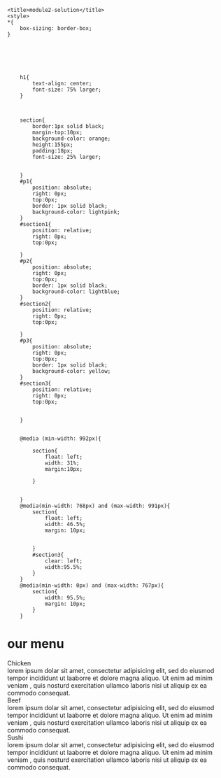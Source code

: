 

<html>
<head>
	<meta charset="utf-8">
	<meta name="viewport" content="width=device-width, initial-scale=1">

	<title>module2-solution</title>
	<style>
	*{
		box-sizing: border-box;
	}




		
		
		h1{
			text-align: center;
			font-size: 75% larger;
		}
		

		
		section{
			border:1px solid black;
			margin-top:10px;
			background-color: orange;
			height:155px;
			padding:18px;
			font-size: 25% larger;

	
		}
		#p1{
			position: absolute;
			right: 0px;
			top:0px;
			border: 1px solid black;
			background-color: lightpink;
		}
		#section1{
			position: relative;
			right: 0px;
			top:0px;

		}
		#p2{
			position: absolute;
			right: 0px;
			top:0px;
			border: 1px solid black;
			background-color: lightblue;
		}
		#section2{
			position: relative;
			right: 0px;
			top:0px;

		}
		#p3{
			position: absolute;
			right: 0px;
			top:0px;
			border: 1px solid black;
			background-color: yellow;
		}
		#section3{
			position: relative;
			right: 0px;
			top:0px;


		}


		@media (min-width: 992px){
		
			section{
				float: left;
				width: 31%;
				margin:10px;

			}

			
		}
		@media(min-width: 768px) and (max-width: 991px){
			section{
				float: left;
				width: 46.5%;
				margin: 10px;
				
				
			}
			#section3{
				clear: left;
				width:95.5%;
			}
		}
		@media(min-width: 0px) and (max-width: 767px){
			section{
				width: 95.5%;
				margin: 10px;
			}
		}
	
</style>
</head>
<body>
<h1 id="title">our menu</h1>
	<section id="section1"><div id="p1">Chicken</div>lorem ipsum dolar sit amet, consectetur adipisicing elit, sed do eiusmod tempor incididunt ut laaborre et dolore magna aliquo. Ut enim ad minim veniam , quis nosturd exercitation ullamco laboris nisi ut aliquip ex ea commodo consequat.</section>
	<section id="section2"><div id="p2">Beef</div>lorem ipsum dolar sit amet, consectetur adipisicing elit, sed do eiusmod tempor incididunt ut laaborre et dolore magna aliquo. Ut enim ad minim veniam , quis nosturd exercitation ullamco laboris nisi ut aliquip ex ea commodo consequat.</section>
	<section id="section3"><div id="p3">Sushi</div>lorem ipsum dolar sit amet, consectetur adipisicing elit, sed do eiusmod tempor incididunt ut laaborre et dolore magna aliquo. Ut enim ad minim veniam , quis nosturd exercitation ullamco laboris nisi ut aliquip ex ea commodo consequat.</section>
		

</body>
</html>
